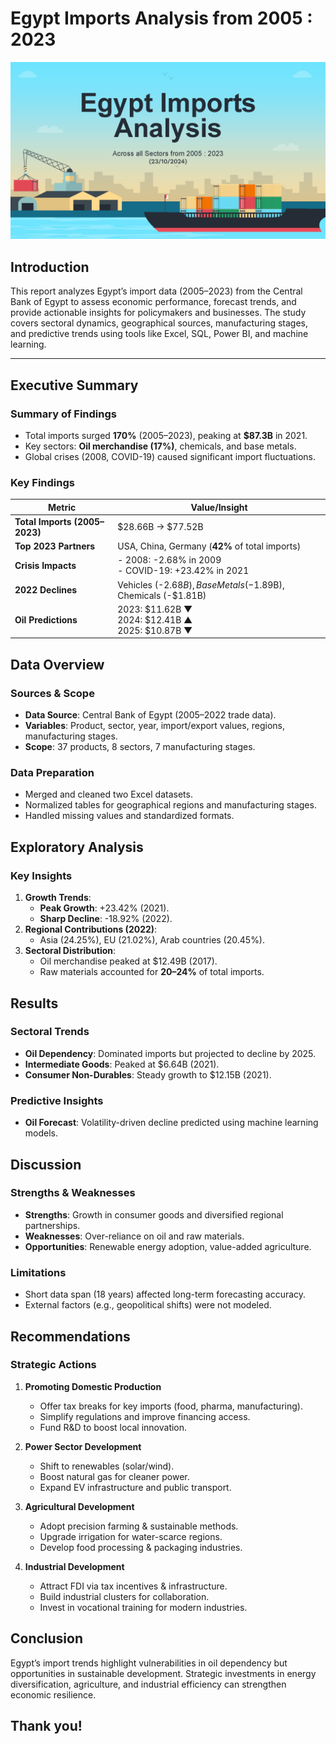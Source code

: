 # Egypt Imports Analysis from 2005 : 2023

![Visualization 1](Presentation_Cover.jpg)

## **Introduction**  
This report analyzes Egypt’s import data (2005–2023) from the Central Bank of Egypt to assess economic performance, forecast trends, and provide actionable insights for policymakers and businesses. The study covers sectoral dynamics, geographical sources, manufacturing stages, and predictive trends using tools like Excel, SQL, Power BI, and machine learning.  

---

## **Executive Summary**  
### **Summary of Findings**  
- Total imports surged **170%** (2005–2023), peaking at **$87.3B** in 2021.  
- Key sectors: **Oil merchandise (17%)**, chemicals, and base metals.  
- Global crises (2008, COVID-19) caused significant import fluctuations.  

### **Key Findings**  
| Metric                          | Value/Insight                                                                 |  
|---------------------------------|-------------------------------------------------------------------------------|  
| **Total Imports (2005–2023)**   | $28.66B → $77.52B                                                             |  
| **Top 2023 Partners**           | USA, China, Germany (**42%** of total imports)                                |  
| **Crisis Impacts**              | - 2008: -2.68% in 2009<br>- COVID-19: +23.42% in 2021                        |  
| **2022 Declines**               | Vehicles (-$2.68B), Base Metals (-$1.89B), Chemicals (-$1.81B)                |  
| **Oil Predictions**             | 2023: $11.62B ▼<br>2024: $12.41B ▲<br>2025: $10.87B ▼                         |  

## **Data Overview**  
### **Sources & Scope**  
- **Data Source**: Central Bank of Egypt (2005–2022 trade data).  
- **Variables**: Product, sector, year, import/export values, regions, manufacturing stages.  
- **Scope**: 37 products, 8 sectors, 7 manufacturing stages.  

### **Data Preparation**  
- Merged and cleaned two Excel datasets.  
- Normalized tables for geographical regions and manufacturing stages.  
- Handled missing values and standardized formats.  

## **Exploratory Analysis**  
### **Key Insights**  
1. **Growth Trends**:  
   - **Peak Growth**: +23.42% (2021).  
   - **Sharp Decline**: -18.92% (2022).  
2. **Regional Contributions (2022)**:  
   - Asia (24.25%), EU (21.02%), Arab countries (20.45%).  
3. **Sectoral Distribution**:  
   - Oil merchandise peaked at $12.49B (2017).  
   - Raw materials accounted for **20–24%** of total imports.  

## **Results**  
### **Sectoral Trends**  
- **Oil Dependency**: Dominated imports but projected to decline by 2025.  
- **Intermediate Goods**: Peaked at $6.64B (2021).  
- **Consumer Non-Durables**: Steady growth to $12.15B (2021).  

### **Predictive Insights**  
- **Oil Forecast**: Volatility-driven decline predicted using machine learning models.  

## **Discussion**  
### **Strengths & Weaknesses**  
- **Strengths**: Growth in consumer goods and diversified regional partnerships.  
- **Weaknesses**: Over-reliance on oil and raw materials.  
- **Opportunities**: Renewable energy adoption, value-added agriculture.  

### **Limitations**  
- Short data span (18 years) affected long-term forecasting accuracy.  
- External factors (e.g., geopolitical shifts) were not modeled.  

## **Recommendations**  
### **Strategic Actions**  
1. **Promoting Domestic Production**  
    - Offer tax breaks for key imports (food, pharma, manufacturing).  
    - Simplify regulations and improve financing access.  
    - Fund R&D to boost local innovation.  

2. **Power Sector Development**  
    - Shift to renewables (solar/wind).  
    - Boost natural gas for cleaner power.  
    - Expand EV infrastructure and public transport.  

3. **Agricultural Development**  
    - Adopt precision farming & sustainable methods.  
    - Upgrade irrigation for water-scarce regions.  
    - Develop food processing & packaging industries.  

4. **Industrial Development**  
    - Attract FDI via tax incentives & infrastructure.  
    - Build industrial clusters for collaboration.  
    - Invest in vocational training for modern industries. 

## **Conclusion**  
Egypt’s import trends highlight vulnerabilities in oil dependency but opportunities in sustainable development. Strategic investments in energy diversification, agriculture, and industrial efficiency can strengthen economic resilience.  

## **Thank you!**  

